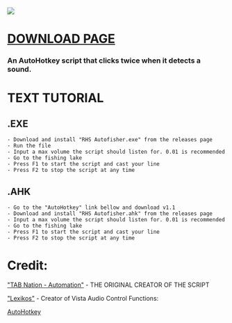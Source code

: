 # [<img src="https://github.com/user-attachments/assets/3e564c2c-85af-42cf-99b2-98b82c4d1a0f">](https://www.youtube.com/watch?v=q_D44PAEWBU)

# [DOWNLOAD PAGE](https://github.com/Hexaraxia/RHS-Autofisher/releases/tag/1.0) 
### An AutoHotkey script that clicks twice when it detects a sound.

# TEXT TUTORIAL
## .EXE
    - Download and install "RHS Autofisher.exe" from the releases page
    - Run the file
    - Input a max volume the script should listen for. 0.01 is recommended
    - Go to the fishing lake
    - Press F1 to start the script and cast your line
    - Press F2 to stop the script at any time
## .AHK
    - Go to the "AutoHotkey" link bellow and download v1.1
    - Download and install "RHS Autofisher.ahk" from the releases page
    - Input a max volume the script should listen for. 0.01 is recommended
    - Go to the fishing lake
    - Press F1 to start the script and cast your line
    - Press F2 to stop the script at any time
# Credit:

 ["TAB Nation -  Automation"](https://www.youtube.com/watch?v=KxQELIyQTMk) - THE ORIGINAL CREATOR OF THE SCRIPT

 ["Lexikos"](https://www.autohotkey.com/board/topic/21984-vista-audio-control-functions/) - Creator of Vista Audio Control Functions:

 [AutoHotkey](https://www.autohotkey.com/)
